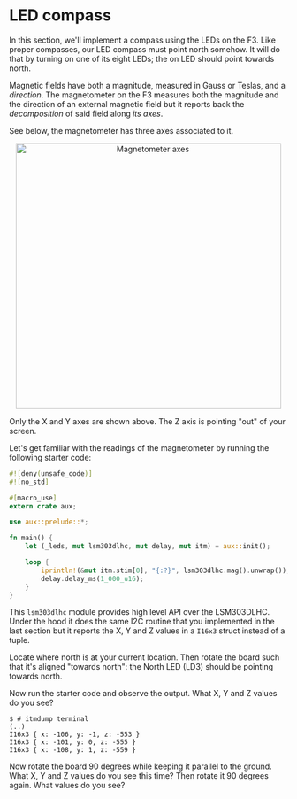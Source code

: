 # LED compass

In this section, we'll implement a compass using the LEDs on the F3. Like proper compasses, our LED
compass must point north somehow. It will do that by turning on one of its eight LEDs; the on LED
should point towards north.

Magnetic fields have both a magnitude, measured in Gauss or Teslas, and a *direction*. The
magnetometer on the F3 measures both the magnitude and the direction of an external magnetic field
but it reports back the *decomposition* of said field along *its axes*.

See below, the magnetometer has three axes associated to it.

<p align="center">
<img height=480 title="Magnetometer axes" src="assets/f3-lsm303dlhc.png">
</p>

Only the X and Y axes are shown above. The Z axis is pointing "out" of your screen.

Let's get familiar with the readings of the magnetometer by running the following starter code:

``` rust
#![deny(unsafe_code)]
#![no_std]

#[macro_use]
extern crate aux;

use aux::prelude::*;

fn main() {
    let (_leds, mut lsm303dlhc, mut delay, mut itm) = aux::init();

    loop {
        iprintln!(&mut itm.stim[0], "{:?}", lsm303dlhc.mag().unwrap());
        delay.delay_ms(1_000_u16);
    }
}
```

This `lsm303dlhc` module provides high level API over the LSM303DLHC. Under the hood it does the
same I2C routine that you implemented in the last section but it reports the X, Y and Z values in a
`I16x3` struct instead of a tuple.

Locate where north is at your current location. Then rotate the board such that it's aligned
"towards north": the North LED (LD3) should be pointing towards north.

Now run the starter code and observe the output. What X, Y and Z values do you see?

``` console
$ # itmdump terminal
(..)
I16x3 { x: -106, y: -1, z: -553 }
I16x3 { x: -101, y: 0, z: -555 }
I16x3 { x: -108, y: 1, z: -559 }
```

Now rotate the board 90 degrees while keeping it parallel to the ground. What X, Y and Z values do
you see this time? Then rotate it 90 degrees again. What values do you see?
